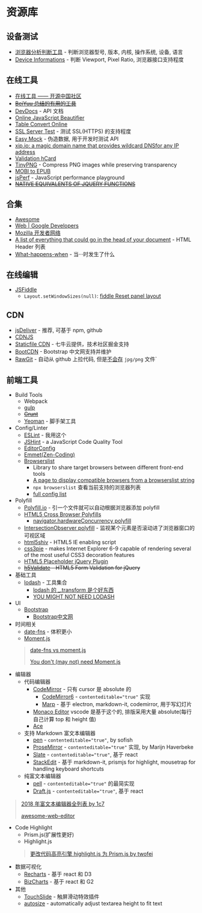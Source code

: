 # 资源库

## 设备测试

* [浏览器分析判断工具](http://passer-by.com/browser/) - 判断浏览器型号, 版本, 内核, 操作系统, 设备, 语言
* [Device Informations](http://www.mydevice.io/) - 判断 Viewport, Pixel Ratio, 浏览器接口支持程度

## 在线工具

* [在线工具 —— 开源中国社区](http://tool.oschina.net/)
* ~~[BeiYuu 总结的有用的工具](http://beiyuu.com/wiki)~~
* [DevDocs](https://devdocs.io/) - API 文档
* [Online JavaScript Beautifier](http://jsbeautifier.org/)
* [Table Convert Online](https://tableconvert.com/)
* [SSL Server Test](https://www.ssllabs.com/ssltest/analyze.html) - 测试 SSL(HTTPS) 的支持程度
* [Easy Mock](https://www.easy-mock.com) - 伪造数据, 用于开发时测试 API
* [xip.io: a magic domain name that provides wildcard DNSfor any IP address](http://xip.io/)
* [Validation hCard](http://hcard.geekhood.net/)
* [TinyPNG](https://tinypng.com/) - Compress PNG images while preserving transparency
* [MOBI to EPUB](https://www.zamzar.com/convert/mobi-to-epub/)
* [jsPerf](http://jsperf.com) - JavaScript performance playground
* ~~[NATIVE EQUIVALENTS OF JQUERY FUNCTIONS](http://www.leebrimelow.com/native-methods-jQuery/)~~

## 合集

* [Awesome](http://asmcn.icopy.site/)
* [Web | Google Developers](https://developers.google.com/web/)
* [Mozilla 开发者网络](https://developer.mozilla.org/zh-CN/)
* [A list of everything that could go in the head of your document](http://gethead.info/) - HTML Header 列表
* [What-happens-when](https://github.com/skyline75489/what-happens-when-zh_CN) - 当···时发生了什么

## 在线编辑

* [JSFiddle](http://jsfiddle.net/)
  * `Layout.setWindowSizes(null)`: [fiddle Reset panel layout](http://stackoverflow.com/questions/24388509/jsfiddle-js-panel-size-is-stuck-how-do-i-reset-it)

## CDN

* [jsDeliver](https://www.jsdelivr.com/) - 推荐, 可基于 npm, github
* [CDNJS](http://cdnjs.com/)
* [Staticfile CDN](http://www.staticfile.org/) - 七牛云提供，技术社区掘金支持
* [BootCDN](http://www.bootcdn.cn/) - Bootstrap 中文网支持并维护
* [RawGit](https://rawgit.com/) - 自动从 github 上拉代码, 但是[不会存](https://github.com/rgrove/rawgit/blob/master/FAQ.md#why-does-rawgit-redirect-requests-for-jpg-png-and-other-image-files-to-github) `jpg/png` 文件`

## 前端工具

* Build Tools
  * Webpack
  * [gulp](https://gulpjs.com/)
  * ~~[Grunt](http://gruntjs.com/)~~
  * [Yeoman](http://yeoman.io/) - 脚手架工具
* Config/Linter
  * [ESLint](https://eslint.org/) - 我用这个
  * [JSHint](http://www.jshint.com/) - a JavaScript Code Quality Tool
  * [EditorConfig](https://editorconfig.org/)
  * [Emmet(Zen-Coding)](http://docs.emmet.io/)
  * [Browserslist](https://github.com/browserslist/browserslist)
    * Library to share target browsers between different front-end tools
    * [A page to display compatible browsers from a browserslist string](http://browserl.ist/)
    * `npx browserslist` 查看当前支持的浏览器列表
    * [full config list](https://github.com/browserslist/browserslist#full-list)
* Polyfill
  * [Polyfill.io](https://cdn.polyfill.io/v2/docs/) - 引一个文件就可以自动根据浏览器添加 polyfill
  * [HTML5 Cross Browser Polyfills](https://github.com/Modernizr/Modernizr/wiki/HTML5-Cross-Browser-Polyfills)
    * [navigator.hardwareConcurrency polyfill](https://github.com/oftn-oswg/core-estimator)
  * [IntersectionObserver polyfill](https://github.com/WICG/IntersectionObserver/tree/gh-pages/polyfill) - 监视某个元素是否滚动进了浏览器窗口的可视区域
  * [html5shiv](https://code.google.com/p/html5shiv) - HTML5 IE enabling script
  * [css3pie](http://css3pie.com) - makes Internet Explorer 6-9 capable of rendering several of the most useful CSS3 decoration features
  * [HTML5 Placeholder jQuery Plugin](http://mathiasbynens.be/demo/placeholder)
  * ~~[h5Validate](http://ericleads.com/h5validate) - HTML5 Form Validation for jQuery~~
* 基础工具
  * [lodash](https://lodash.com/docs) - 工具集合
    * [lodash 的 _.transform 是个好东西](https://stackoverflow.com/questions/26749704/lodash-groupby-on-object-preserve-keys)
    * [YOU MIGHT NOT NEED LODASH](https://youmightnotneed.com/lodash)
* UI
  * [Bootstrap](http://getbootstrap.com)
    * [Bootstrap中文网](http://www.bootcss.com)
* 时间相关
  * [date-fns](https://date-fns.org/) - 体积更小
  * [Moment.js](https://momentjs.com/docs/)
  > [date-fns vs moment.js](https://github.com/date-fns/date-fns/issues/275#issuecomment-26493418)
  >
  > [You don't (may not) need Moment.js](https://github.com/you-dont-need/You-Dont-Need-Momentjs)
* 编辑器
  * 代码编辑器
    * [CodeMirror](https://github.com/codemirror/CodeMirror) - 只有 cursor 是 absolute 的
      * [CodeMirror6](https://codemirror.net/6/) - `contenteditable="true"` 实现
      * [Marp](https://yhatt.github.io/marp/) - 基于 electron, markdown-it, codemirror, 用于写幻灯片
    * [Monaco Editor](https://github.com/Microsoft/monaco-editor) vscode 是基于这个的, 排版采用大量 absolute(每行自己计算 top 和 height 值)
    * [Ace](https://github.com/ajaxorg/ace)
  * 支持 Markdown 富文本编辑器
    * [pen](https://github.com/sofish/pen) - `contenteditable="true"`, by sofish
    * [ProseMirror](https://github.com/ProseMirror/prosemirror) - `contenteditable="true"` 实现, by Marijn Haverbeke
    * [Slate](https://github.com/ianstormtaylor/slate) - `contenteditable="true"`, 基于 react
    * [StackEdit](https://github.com/benweet/stackedit) - 基于 markdown-it, prismjs for highlight, mousetrap for handling keyboard shortcuts
  * 纯富文本编辑器
    * [pell](https://github.com/jaredreich/pell) - `contenteditable="true"` 的最简实现
    * [Draft.js](https://draftjs.org/) - `contenteditable="true"`, 基于 react

> [2018 年富文本编辑器全列表 by 1c7](http://1c7.me/2018-rich-text-wysiwyg-editor-full-list/)
>
> [awesome-web-editor](https://github.com/xjh22222228/awesome-web-editor)

* Code Highlight
  * Prism.js(扩展性更好)
  * Highlight.js
  > [更改代码高亮引擎 highlight.js 为 Prism.js by twofei](https://blog.twofei.com/725/)
* 数据可视化
  * [Recharts](http://recharts.org) - 基于 react 和 D3
  * [BizCharts](http://bizcharts.net/products/bizCharts/api/bizcharts) - 基于 react 和 G2
* 其他
  * [TouchSlide](http://www.superslide2.com/TouchSlide/index.html) -  触屏滑动特效插件
  * [autosize](https://github.com/jackmoore/autosize) - automatically adjust textarea height to fit text
